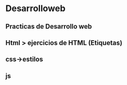 # Desarrolloweb
## Practicas de Desarrollo web
## Html > ejercicios de HTML (Etiquetas)
## css->estilos
## js